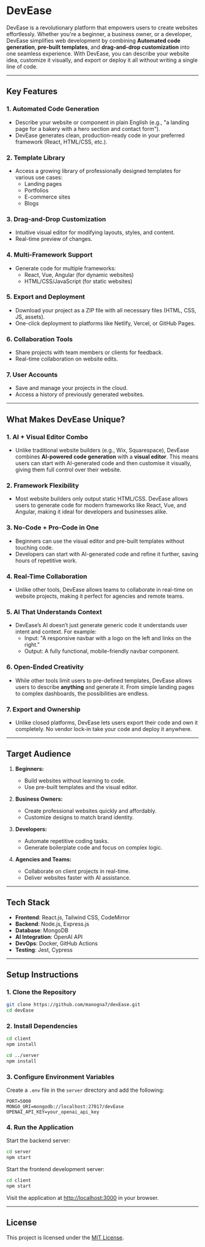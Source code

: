 # **DevEase**

DevEase is a revolutionary platform that empowers users to create websites effortlessly. Whether you're a beginner, a business owner, or a developer, DevEase simplifies web development by combining **Automated code generation**, **pre-built templates**, and **drag-and-drop customization** into one seamless experience. With DevEase, you can describe your website idea, customize it visually, and export or deploy it all without writing a single line of code.

---

## **Key Features**

### **1. Automated Code Generation**
- Describe your website or component in plain English (e.g., "a landing page for a bakery with a hero section and contact form").
- DevEase generates clean, production-ready code in your preferred framework (React, HTML/CSS, etc.).

### **2. Template Library**
- Access a growing library of professionally designed templates for various use cases:
  - Landing pages
  - Portfolios
  - E-commerce sites
  - Blogs

### **3. Drag-and-Drop Customization**
- Intuitive visual editor for modifying layouts, styles, and content.
- Real-time preview of changes.

### **4. Multi-Framework Support**
- Generate code for multiple frameworks:
  - React, Vue, Angular (for dynamic websites)
  - HTML/CSS/JavaScript (for static websites)

### **5. Export and Deployment**
- Download your project as a ZIP file with all necessary files (HTML, CSS, JS, assets).
- One-click deployment to platforms like Netlify, Vercel, or GitHub Pages.

### **6. Collaboration Tools**
- Share projects with team members or clients for feedback.
- Real-time collaboration on website edits.

### **7. User Accounts**
- Save and manage your projects in the cloud.
- Access a history of previously generated websites.

---

## **What Makes DevEase Unique?**

### **1. AI + Visual Editor Combo**
- Unlike traditional website builders (e.g., Wix, Squarespace), DevEase combines **AI-powered code generation** with a **visual editor**. This means users can start with AI-generated code and then customise it visually, giving them full control over their website.

### **2. Framework Flexibility**
- Most website builders only output static HTML/CSS. DevEase allows users to generate code for modern frameworks like React, Vue, and Angular, making it ideal for developers and businesses alike.

### **3. No-Code + Pro-Code in One**
- Beginners can use the visual editor and pre-built templates without touching code.
- Developers can start with AI-generated code and refine it further, saving hours of repetitive work.

### **4. Real-Time Collaboration**
- Unlike other tools, DevEase allows teams to collaborate in real-time on website projects, making it perfect for agencies and remote teams.

### **5. AI That Understands Context**
- DevEase’s AI doesn’t just generate generic code it understands user intent and context. For example:
  - Input: "A responsive navbar with a logo on the left and links on the right."
  - Output: A fully functional, mobile-friendly navbar component.

### **6. Open-Ended Creativity**
- While other tools limit users to pre-defined templates, DevEase allows users to describe **anything** and generate it. From simple landing pages to complex dashboards, the possibilities are endless.

### **7. Export and Ownership**
- Unlike closed platforms, DevEase lets users export their code and own it completely. No vendor lock-in take your code and deploy it anywhere.

---

## **Target Audience**

1. **Beginners:**
   - Build websites without learning to code.
   - Use pre-built templates and the visual editor.

2. **Business Owners:**
   - Create professional websites quickly and affordably.
   - Customize designs to match brand identity.

3. **Developers:**
   - Automate repetitive coding tasks.
   - Generate boilerplate code and focus on complex logic.

4. **Agencies and Teams:**
   - Collaborate on client projects in real-time.
   - Deliver websites faster with AI assistance.

---

## **Tech Stack**

- **Frontend**: React.js, Tailwind CSS, CodeMirror
- **Backend**: Node.js, Express.js
- **Database**: MongoDB
- **AI Integration**: OpenAI API
- **DevOps**: Docker, GitHub Actions
- **Testing**: Jest, Cypress

---

## **Setup Instructions**

### **1. Clone the Repository**
```bash
git clone https://github.com/manogna7/devEase.git
cd devEase
```

### **2. Install Dependencies**
```bash
cd client
npm install

cd ../server
npm install
```

### **3. Configure Environment Variables**
Create a `.env` file in the `server` directory and add the following:
```
PORT=5000
MONGO_URI=mongodb://localhost:27017/devEase
OPENAI_API_KEY=your_openai_api_key
```

### **4. Run the Application**
Start the backend server:
```bash
cd server
npm start
```

Start the frontend development server:
```bash
cd client
npm start
```

Visit the application at [http://localhost:3000](http://localhost:3000) in your browser.

---

## **License**

This project is licensed under the [MIT License](./LICENSE).

